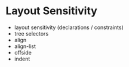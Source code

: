 # Layout Sensitivity

- layout sensitivity (declarations / constraints)
- tree selectors
- align
- align-list
- offside
- indent